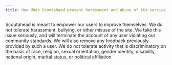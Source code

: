 ```yaml
---
title: How does Scoutahead prevent harassment and abuse of its service?
---
```


Scoutahead is meant to empower our users to improve themselves. We do not tolerate harassment, bullying, or other misuse of the site. We take this issue seriously, and will terminate the account of any user violating our community standards. We will also remove any feedback previously provided by such a user. We do not tolerate activity that is discriminatory on the basis of race, religion, sexual orientation, gender identity, disability, national origin, marital status, or political affiliation.